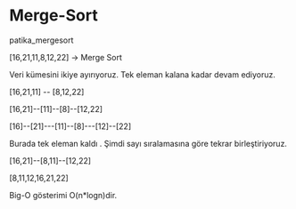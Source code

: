 # Merge-Sort
patika_mergesort



[16,21,11,8,12,22] -> Merge Sort
 
 Veri kümesini ikiye ayırıyoruz. Tek eleman kalana kadar devam ediyoruz.
 
 [16,21,11] -- [8,12,22]
 
 [16,21]--[11]--[8]--[12,22]
 
 [16]--[21]---[11]--[8]---[12]--[22]
 
 Burada tek eleman kaldı . Şimdi sayı sıralamasına göre tekrar birleştiriyoruz.

 [16,21]--[8,11]--[12,22]

 [8,11,12,16,21,22]

 Big-O gösterimi O(n*logn)dir.  
